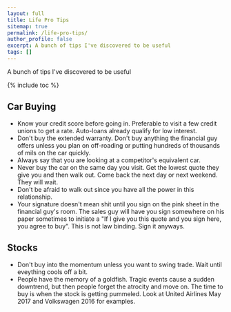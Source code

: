 ```yaml
---
layout: full
title: Life Pro Tips
sitemap: true
permalink: /life-pro-tips/
author_profile: false
excerpt: A bunch of tips I've discovered to be useful
tags: []
---
```


A bunch of tips I've discovered to be useful 

{% include toc %}


## Car Buying

- Know your credit score before going in. Preferable to visit a few credit unions to get a rate. Auto-loans already qualify for low interest.
- Don't buy the extended warranty. Don't buy anything the financial guy offers unless you plan on off-roading or putting hundreds of thousands of mils on the car quickly. 
- Always say that you are looking at a competitor's equivalent car. 
- Never buy the car on the same day you visit. Get the lowest quote they give you and then walk out. Come back the next day or next weekend. They will wait. 
- Don't be afraid to walk out since you have all the power in this relationship. 
- Your signature doesn't mean shit until you sign on the pink sheet in the financial guy's room. The sales guy will have you sign somewhere on his paper sometimes to initiate a "If I give you this quote and you sign here, you agree to buy". This is not law binding. Sign it anyways. 

## Stocks

- Don't buy into the momentum unless you want to swing trade. Wait until eveything cools off a bit. 
- People have the memory of a goldfish. Tragic events cause a sudden downtrend, but then people forget the atrocity and move on. The time to buy is when the stock is getting pummeled. Look at United Airlines May 2017 and Volkswagen 2016 for examples. 


